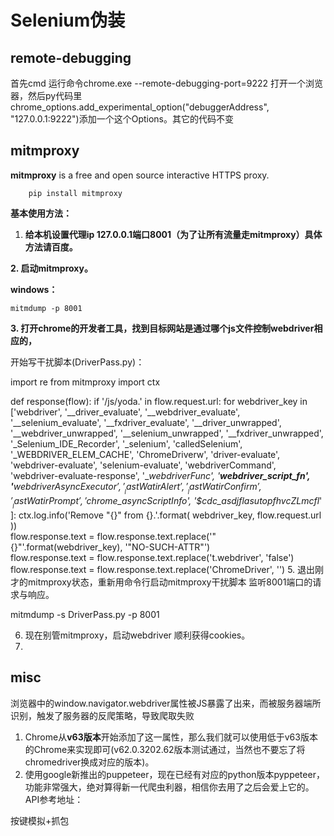 # Selenium伪装



## remote-debugging

首先cmd 运行命令chrome.exe --remote-debugging-port=9222 打开一个浏览器，然后py代码里chrome_options.add_experimental_option("debuggerAddress", "127.0.0.1:9222")添加一个这个Options。其它的代码不变



## mitmproxy

**mitmproxy** is a free and open source interactive HTTPS proxy.

```text
    pip install mitmproxy
```



**基本使用方法：**

1. **给本机设置代理ip 127.0.0.1端口8001（为了让所有流量走mitmproxy）具体方法请百度。**

**2. 启动mitmproxy。**

**windows：**

```text
mitmdump -p 8001
```

**3. 打开chrome的开发者工具，找到目标网站是通过哪个js文件控制webdriver相应的，**

开始写干扰脚本(DriverPass.py)：

import re
from mitmproxy import ctx

def response(flow): 
    if '/js/yoda.' in flow.request.url:
        for webdriver_key in ['webdriver', '__driver_evaluate', '__webdriver_evaluate', '__selenium_evaluate', '__fxdriver_evaluate', '__driver_unwrapped', '__webdriver_unwrapped', '__selenium_unwrapped', '__fxdriver_unwrapped', '_Selenium_IDE_Recorder', '_selenium', 'calledSelenium', '_WEBDRIVER_ELEM_CACHE', 'ChromeDriverw', 'driver-evaluate', 'webdriver-evaluate', 'selenium-evaluate', 'webdriverCommand', 'webdriver-evaluate-response', '__webdriverFunc', '__webdriver_script_fn', '__$webdriverAsyncExecutor', '__lastWatirAlert', '__lastWatirConfirm', '__lastWatirPrompt', '$chrome_asyncScriptInfo', '$cdc_asdjflasutopfhvcZLmcfl_' ]:
            ctx.log.info('Remove "{}" from {}.'.format(
            webdriver_key, flow.request.url
            ))  
        flow.response.text = flow.response.text.replace('"{}"'.format(webdriver_key), '"NO-SUCH-ATTR"')  
    flow.response.text = flow.response.text.replace('t.webdriver', 'false')
    flow.response.text = flow.response.text.replace('ChromeDriver', '')
5. 退出刚才的mitmproxy状态，重新用命令行启动mitmproxy干扰脚本 监听8001端口的请求与响应。

mitmdump -s DriverPass.py -p 8001

6. 现在别管mitmproxy，启动webdriver 顺利获得cookies。
7. 

## misc



浏览器中的window.navigator.webdriver属性被JS暴露了出来，而被服务器端所识别，触发了服务器的反爬策略，导致爬取失败



1. Chrome从**v63版本**开始添加了这一属性，那么我们就可以使用低于v63版本的Chrome来实现即可(v62.0.3202.62版本测试通过，当然也不要忘了将chromedriver换成对应的版本)。
2. 使用google新推出的puppeteer，现在已经有对应的python版本pyppeteer，功能非常强大，绝对算得新一代爬虫利器，相信你去用了之后会爱上它的。API参考地址：



按键模拟+抓包

